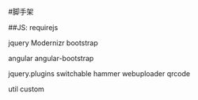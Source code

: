 #脚手架


##JS:
requirejs

jquery
Modernizr
bootstrap

angular
angular-bootstrap

jquery.plugins
  switchable
  hammer
  webuploader
  qrcode

util
custom